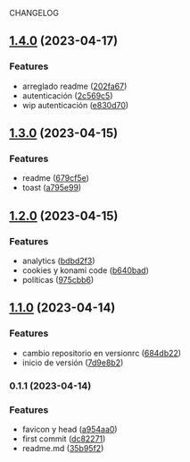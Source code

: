 CHANGELOG
## [1.4.0](https://github.com/mhv745/base-next/compare/v1.3.0...v1.4.0) (2023-04-17)


### Features

* arreglado readme ([202fa67](https://github.com/mhv745/base-next/commit/202fa6702847b2843cecc8493c32f231c021805f))
* autenticación ([2c569c5](https://github.com/mhv745/base-next/commit/2c569c5dbd8c47b114be489354d36b2c91225b32))
* wip autenticación ([e830d70](https://github.com/mhv745/base-next/commit/e830d70cea018040ceabf444b9824e6dcb5ee5b1))

## [1.3.0](https://github.com/mhv745/base-next/compare/v1.2.0...v1.3.0) (2023-04-15)


### Features

* readme ([679cf5e](https://github.com/mhv745/base-next/commit/679cf5e36b16461e6705d2cd196263c4d88bdc8a))
* toast ([a795e99](https://github.com/mhv745/base-next/commit/a795e995957c077c0438bb5a2785cd7ec453ab9a))

## [1.2.0](https://github.com/mhv745/base-next/compare/v1.1.0...v1.2.0) (2023-04-15)


### Features

* analytics ([bdbd2f3](https://github.com/mhv745/base-next/commit/bdbd2f34ddb58021ab403db7febff5de428cd53b))
* cookies y konami code ([b640bad](https://github.com/mhv745/base-next/commit/b640bad83dc870d5ca08ae7d5d28395ae519ddb0))
* políticas ([975cbb6](https://github.com/mhv745/base-next/commit/975cbb6b206a764791b2489ca347033bcfc3c73a))

## [1.1.0](https://github.com/mhv745/base-next/compare/v0.1.1...v1.1.0) (2023-04-14)


### Features

* cambio repositorio en versionrc ([684db22](https://github.com/mhv745/base-next/commit/684db220318d93643c62c87fb1ac956ba9e043c4))
* inicio de versión ([7d9e8b2](https://github.com/mhv745/base-next/commit/7d9e8b23650ce6c479446a024af472eddc4f8057))

### 0.1.1 (2023-04-14)

### Features

-   favicon y head ([a954aa0](https://github.com/mhv745/base-next/commit/a954aa0ff45f8ce5d8f2ccf1bb91c5c28d551312))
-   first commit ([dc82271](https://github.com/mhv745/base-next/commit/dc8227107eb8460d024c7f3f66a00446c4d8a764))
-   readme.md ([35b95f2](https://github.com/mhv745/base-next/commit/35b95f27c1353c64035330832b1fb154695a3e17))

